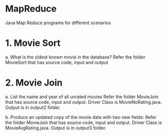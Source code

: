 # MapReduce
Java Map Reduce programs for different scenarios

# 1. Movie Sort
a. What is the oldest known movie in the database?
	Refer the folder MovieSort that has source code, input and output

# 2. Movie Join
a. List the name and year of all unrated movies
	Refer the folder MovieJoin that has source code, input and output. 
	Driver Class is MovieNoRating.java.
	Output is in output2 folder.

b. Produce an updated copy of the movie data with two new fields:
	Refer the folder MovieJoin that has source code, input and output. 
	Driver Class is MovieAvgRating.java.
	Output is in output3 folder.

